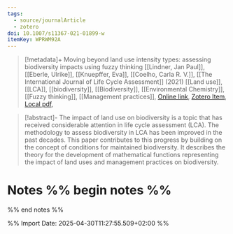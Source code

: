 ```yaml
---
tags:
  - source/journalArticle
  - zotero
doi: 10.1007/s11367-021-01899-w
itemKey: WPRWM92A
---
```

>[!metadata]+
> Moving beyond land use intensity types: assessing biodiversity impacts using fuzzy thinking
> [[Lindner, Jan Paul]], [[Eberle, Ulrike]], [[Knuepffer, Eva]], [[Coelho, Carla R. V.]], 
> [[The International Journal of Life Cycle Assessment]] (2021)
> [[Land use]], [[LCA]], [[biodiversity]], [[Biodiversity]], [[Environmental Chemistry]], [[Fuzzy thinking]], [[Management practices]], 
> [Online link](https://doi.org/10.1007/s11367-021-01899-w), [Zotero Item](zotero://select/library/items/WPRWM92A), [Local pdf](file://C:/Users/aburg/Documents/references/zotero/storage/94RC2TCI/Lindner2021_Movingland.pdf), 

>[!abstract]-
>The impact of land use on biodiversity is a topic that has received considerable attention in life cycle assessment (LCA). The methodology to assess biodiversity in LCA has been improved in the past decades. This paper contributes to this progress by building on the concept of conditions for maintained biodiversity. It describes the theory for the development of mathematical functions representing the impact of land uses and management practices on biodiversity.

# Notes %% begin notes %%

%% end notes %%




%% Import Date: 2025-04-30T11:27:55.509+02:00 %%

